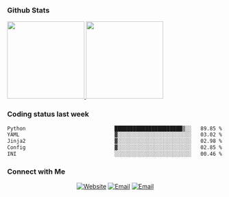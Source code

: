 
### Github Stats

<a href="https://github.com/lileixuan">
  <img height="180em" src="https://github-readme-stats.vercel.app/api?username=lileixuan&theme=buefy&show_icons=true" />
  <img height="180em" src="https://github-readme-stats.vercel.app/api/top-langs/?username=lileixuan&theme=buefy&layout=compact" />
</a>

### Coding status last week 

<!--START_SECTION:waka-->

```txt
Python                             ██████████████████████▒░░   89.85 %
YAML                               ▓░░░░░░░░░░░░░░░░░░░░░░░░   03.02 %
Jinja2                             ▓░░░░░░░░░░░░░░░░░░░░░░░░   02.98 %
Config                             ▓░░░░░░░░░░░░░░░░░░░░░░░░   02.85 %
INI                                ░░░░░░░░░░░░░░░░░░░░░░░░░   00.46 %
```

<!--END_SECTION:waka-->

### Connect with Me 

<p align="center">
<a href="https://www.koomu.cn/"><img alt="Website" src="https://img.shields.io/badge/Website-www.koomu.cn-blue?style=flat-square&logo=google-chrome"></a>
<a href="mailto:lileixuan@gmail.com"><img alt="Email" src="https://img.shields.io/badge/Email-lileixuan@gmail.com-blue?style=flat-square&logo=gmail"></a>
<a href="https://www.koomu.cn/rss/"><img alt="Email" src="https://img.shields.io/badge/RSS-www.koomu.cn%2Frss%2F-blue?style=flat-square&logo=rss"></a>


</p>
